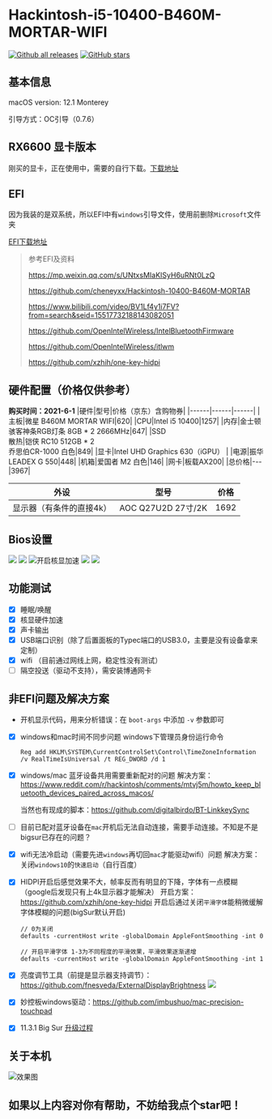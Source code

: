 # Hackintosh-i5-10400-B460M-MORTAR-WIFI
[![Github all releases](https://img.shields.io/github/downloads/3Alan/Hackintosh-i5-10400-B460M-MORTAR-WIFI/total.svg)](https://GitHub.com/3Alan/Hackintosh-i5-10400-B460M-MORTAR-WIFI/releases/)
[![GitHub stars](https://img.shields.io/github/stars/3Alan/Hackintosh-i5-10400-B460M-MORTAR-WIFI.svg?style=social&label=Star&maxAge=2592000)](https://GitHub.com/3Alan/Hackintosh-i5-10400-B460M-MORTAR-WIFI/stargazers/)

## 基本信息
macOS version: 12.1 Monterey

引导方式：OC引导（0.7.6）

## RX6600 显卡版本
刚买的显卡，正在使用中，需要的自行下载。[下载地址]()

## EFI 
因为我装的是双系统，所以EFI中有`windows`引导文件，使用前删除`Microsoft`文件夹

[EFI下载地址](https://github.com/3Alan/Hackintosh-i5-10400-B460M-MORTAR-WIFI/releases/tag/v2.0.0)

> 参考EFI及资料
> 
> https://mp.weixin.qq.com/s/UNtxsMIaKISyH6uRNt0LzQ
> 
> https://github.com/cheneyxx/Hackintosh-10400-B460M-MORTAR
> 
> https://www.bilibili.com/video/BV1Lf4y1i7FV?from=search&seid=15517732188143082051
> 
> https://github.com/OpenIntelWireless/IntelBluetoothFirmware
> 
> https://github.com/OpenIntelWireless/itlwm
> 
> https://github.com/xzhih/one-key-hidpi

## 硬件配置（价格仅供参考）
**购买时间：2021-6-1**
|硬件|型号|价格（京东）含购物券|
|------|------|------|
|主板|微星 B460M MORTAR WIFI|620|
|CPU|Intel i5 10400|1257|
|内存|金士顿骇客神条RGB灯条 8GB * 2 2666MHz|647|
|SSD <br /> 散热|铠侠 RC10 512GB * 2 <br /> 乔思伯CR-1000 白色|849|
|显卡|Intel UHD Graphics 630（iGPU） |
|电源|振华LEADEX G 550|448|
|机箱|爱国者 M2 白色|146|
|网卡|板载AX200|
|总价格|---|3967|

|外设|型号|价格|
|------|------|------|
|显示器（有条件的直接4k）|AOC Q27U2D 27寸/2K|1692|

## Bios设置
![](./images/pic1.png)
![](./images/pic2.png)
![开启核显加速](./images/pic3.png)
![](./images/pic4.png)
![](./images/pic5.png)


## 功能测试
- [x] 睡眠/唤醒
- [x] 核显硬件加速
- [x] 声卡输出
- [x] USB端口识别（除了后置面板的Typec端口的USB3.0，主要是没有设备拿来定制）
- [x] wifi （目前通过网线上网，稳定性没有测试）
- [ ] 隔空投送（驱动不支持），需安装博通网卡

## 非EFI问题及解决方案
- 开机显示代码，用来分析错误：在 `boot-args` 中添加 `-v` 参数即可
- [x] windows和mac时间不同步问题
  windows下管理员身份运行命令
  ```
  Reg add HKLM\SYSTEM\CurrentControlSet\Control\TimeZoneInformation /v RealTimeIsUniversal /t REG_DWORD /d 1
  ```
- [x] windows/mac 蓝牙设备共用需要重新配对的问题
  解决方案：https://www.reddit.com/r/hackintosh/comments/mtvj5m/howto_keep_bluetooth_devices_paired_across_macos/ 
  
  当然也有现成的脚本：https://github.com/digitalbirdo/BT-LinkkeySync
- [ ] 目前已配对蓝牙设备在`mac`开机后无法自动连接，需要手动连接。不知是不是bigsur已存在的问题？
- [x] wifi无法冷启动（需要先进`windows`再切回`mac`才能驱动wifi）问题
  解决方案：关闭`windows10`的`快速启动`（自行百度）
- [x] HIDPI开启后感觉效果不大，帧率反而有明显的下降，字体有一点模糊（google后发现只有上4k显示器才能解决）
  开启方案：https://github.com/xzhih/one-key-hidpi
  开启后通过关闭`平滑字体`能稍微缓解字体模糊的问题(bigSur默认开启)
  ```
  // 0为关闭
  defaults -currentHost write -globalDomain AppleFontSmoothing -int 0

  // 开启平滑字体 1-3为不同程度的平滑效果，平滑效果逐渐递增
  defaults -currentHost write -globalDomain AppleFontSmoothing -int 1
  ```

- [x] 亮度调节工具（前提是显示器支持调节）：https://github.com/fnesveda/ExternalDisplayBrightness
  ![](./images/externalDisplayExternalDisplayBrightness.png)

- [x] 妙控板windows驱动：https://github.com/imbushuo/mac-precision-touchpad
- [x] 11.3.1 Big Sur [升级过程](https://github.com/3Alan/Hackintosh-i5-10400-B460M-MORTAR-WIFI/tree/main/Monterey)

## 关于本机
![效果图](./images/WechatIMG24.jpeg)

## 如果以上内容对你有帮助，不妨给我点个star吧！
